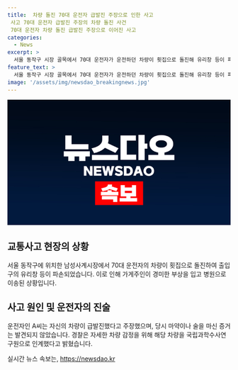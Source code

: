 ```yaml
---
title:  차량 돌진 70대 운전자 급발진 주장으로 인한 사고
 사고 70대 운전자 급발진 주장의 차량 돌진 사건
 70대 운전자 차량 돌진 급발진 주장으로 이어진 사고
categories:
  - News
excerpt: >
  서울 동작구 시장 골목에서 70대 운전자가 운전하던 차량이 횟집으로 돌진해 유리창 등이 파손됐다. 사고로 인해 50대 가게주인이 경상을 입고 병원으로 이송됐지만, 생명에 큰 지장은 없는 것으로 전해졌다. 운전자는 급발진 주장하며 마약이나 술 복용 정황은 없다고 전했고, 경찰은 차량 감정을 위해 국립과학수사연구원으로 인계했다고 밝혔다.
feature_text: >
  서울 동작구 시장 골목에서 70대 운전자가 운전하던 차량이 횟집으로 돌진해 유리창 등이 파손됐다. 사고로 인해 50대 가게주인이 경상을 입고 병원으로 이송됐지만, 생명에 큰 지장은 없는 것으로 전해졌다. 운전자는 급발진 주장하며 마약이나 술 복용 정황은 없다고 전했고, 경찰은 차량 감정을 위해 국립과학수사연구원으로 인계했다고 밝혔다.
image: '/assets/img/newsdao_breakingnews.jpg'
---
```


<p><img src="/assets/img/newsdao_breakingnews.jpg" alt="ontimetimes 속보" /></p>

<h2 data-ke-size="size26">교통사고 현장의 상황</h2>

<p data-ke-size="size16">서울 동작구에 위치한 남성사계시장에서 70대 운전자의 차량이 횟집으로 돌진하여 출입구의 유리창 등이 파손되었습니다. 이로 인해 가게주인이 경미한 부상을 입고 병원으로 이송된 상황입니다.</p>

<h2 data-ke-size="size26">사고 원인 및 운전자의 진술</h2>

<p data-ke-size="size16">운전자인 A씨는 자신의 차량이 급발진했다고 주장했으며, 당시 마약이나 술을 마신 증거는 발견되지 않았습니다. 경찰은 자세한 차량 감정을 위해 해당 차량을 국립과학수사연구원으로 인계했다고 밝혔습니다.</p>
실시간 뉴스 속보는, <a href="https://newsdao.kr" rel="dofollow">https://newsdao.kr</a>


